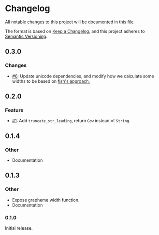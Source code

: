 # Changelog

All notable changes to this project will be documented in this file.

The format is based on [Keep a Changelog](https://keepachangelog.com/en/1.0.0/),
and this project adheres to [Semantic Versioning](https://semver.org/spec/v2.0.0.html).

## 0.3.0

### Changes

- [#6](https://github.com/ClementTsang/unicode-ellipsis/pull/6): Update unicode dependencies,
  and modify how we calculate some widths to be based on [fish's approach.](https://github.com/ridiculousfish/widecharwidth)

## 0.2.0

### Feature

- [#1](https://github.com/ClementTsang/unicode-ellipsis/pull/1): Add `truncate_str_leading`, return `Cow` instead of `String`.

## 0.1.4

### Other

- Documentation

## 0.1.3

### Other

- Expose grapheme width function.
- Documentation

### 0.1.0

Initial release.
